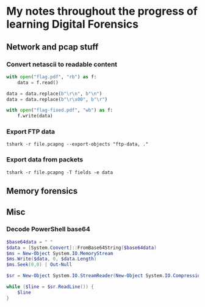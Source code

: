 # My notes throughout the progress of learning Digital Forensics

## Network and pcap stuff

### Convert netascii to readable content

```python
with open("flag.pdf", "rb") as f:
    data = f.read()

data = data.replace(b"\r\n", b"\n")
data = data.replace(b"\r\x00", b"\r")

with open("flag-fixed.pdf", "wb") as f:
    f.write(data)
```

### Export FTP data
```shell
tshark -r file.pcapng --export-objects "ftp-data, ."
```

### Export data from packets
```shell
tshark -r file.pcapng -T fields -e data
```

## Memory forensics


## Misc

### Decode PowerShell base64

```PowerShell
$base64data = " "
$data = [System.Convert]::FromBase64String($base64data)
$ms = New-Object System.IO.MemoryStream
$ms.Write($data, 0, $data.Length)
$ms.Seek(0,0) | Out-Null

$sr = New-Object System.IO.StreamReader(New-Object System.IO.Compression.DeflateStream($ms, [System.IO.Compression.CompressionMode]::Decompress))

while ($line = $sr.ReadLine()) {  
    $line
}
```
